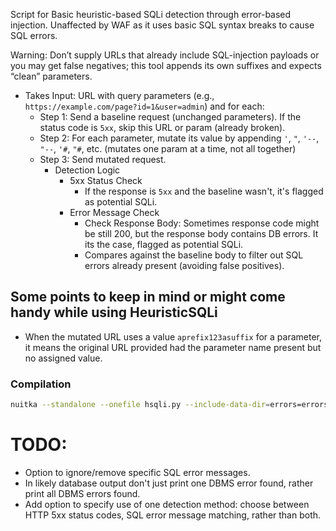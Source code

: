 Script for Basic heuristic-based SQLi detection through error-based injection. Unaffected by WAF as it uses basic SQL syntax breaks to cause SQL errors.

Warning: Don’t supply URLs that already include SQL-injection payloads or you may get false negatives; this tool appends its own suffixes and expects “clean” parameters.

- Takes Input: URL with query parameters (e.g., `https://example.com/page?id=1&user=admin`) and for each:
    - Step 1: Send a baseline request (unchanged parameters). If the status code is `5xx`, skip this URL or param (already broken).
    - Step 2: For each parameter, mutate its value by appending `'`, `"`, `'--`, `"--`, `'#`, `"#`, etc. (mutates one param at a time, not all together)
    - Step 3: Send mutated request.
        - Detection Logic
            - 5xx Status Check
                - If the response is `5xx` and the baseline wasn't, it's flagged as potential SQLi.
            - Error Message Check
                - Check Response Body: Sometimes response code might be still 200, but the response body contains DB errors. It its the case, flagged as potential SQLi.
                - Compares against the baseline body to filter out SQL errors already present (avoiding false positives).

## Some points to keep in mind or might come handy while using HeuristicSQLi
- When the mutated URL uses a value `aprefix123asuffix` for a parameter, it means the original URL provided had the parameter name present but no assigned value.

### Compilation
```bash
nuitka --standalone --onefile hsqli.py --include-data-dir=errors=errors
```

# TODO:
- Option to ignore/remove specific SQL error messages.
- In likely database output don't just print one DBMS error found, rather print all DBMS errors found.
- Add option to specify use of one detection method: choose between HTTP 5xx status codes, SQL error message matching, rather than both.
